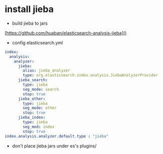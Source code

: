 # install jieba
* build jieba to jars

[https://github.com/huaban/elasticsearch-analysis-jieba]()

* config elasticsearch.yml

```yml
index:
  analysis:
    analyzer:
      jieba:
        alias: jieba_analyzer
        type: org.elasticsearch.index.analysis.JiebaAnalyzerProvider
      jieba_search:
        type: jieba
        seg_mode: search
        stop: true
      jieba_other:
        type: jieba
        seg_mode: other
        stop: true
      jieba_index:
        type: jieba
        seg_mod: index
        stop: true
index.analysis.analyzer.default.type : "jieba"
```
* don't place jieba jars under es's plugins/
